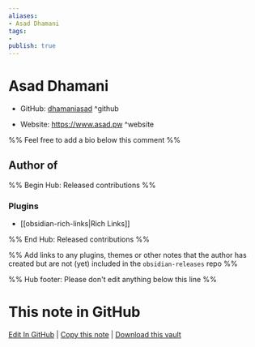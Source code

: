 ```yaml
---
aliases:
- Asad Dhamani
tags:
- 
publish: true
---
```


# Asad Dhamani

- GitHub: [dhamaniasad](https://github.com/dhamaniasad/) ^github
<!-- - Discord: `@` ^discord-->
- Website: <https://www.asad.pw> ^website
<!-- - [[Publish sites|Publish site]]: ^publish-->

%% Feel free to add a bio below this comment %%


## Author of

%% Begin Hub: Released contributions %%
### Plugins
- [[obsidian-rich-links|Rich Links]]

%% End Hub: Released contributions %%

%% Add links to any plugins, themes or other notes that the author has created but are not (yet) included in the `obsidian-releases` repo %%

<!--
### Unlisted plugins
-->

<!--
### Others

- 
-->

<!--
## Sponsor this author

- [[GitHub sponsors]]: [Sponsor @dhamaniasad on GitHub Sponsors](https://github.com/sponsors/dhamaniasad) ^github-sponsor
- [[Buy me a coffee]]: ^buy-me-a-coffee
- [[PayPal]]: ^paypal
- [[Patreon]]: ^patreon

-->

<!--
## Follow this author

- [[YouTube Channels|On YouTube]]: ^youtube
- Twitter: ^twitter
- ...
-->

%% Hub footer: Please don't edit anything below this line %%

# This note in GitHub

<span class="git-footer">[Edit In GitHub](https://github.dev/obsidian-community/obsidian-hub/blob/main/01%20-%20Community/People/dhamaniasad.md "git-hub-edit-note") | [Copy this note](https://raw.githubusercontent.com/obsidian-community/obsidian-hub/main/01%20-%20Community/People/dhamaniasad.md "git-hub-copy-note") | [Download this vault](https://github.com/obsidian-community/obsidian-hub/archive/refs/heads/main.zip "git-hub-download-vault") </span>
